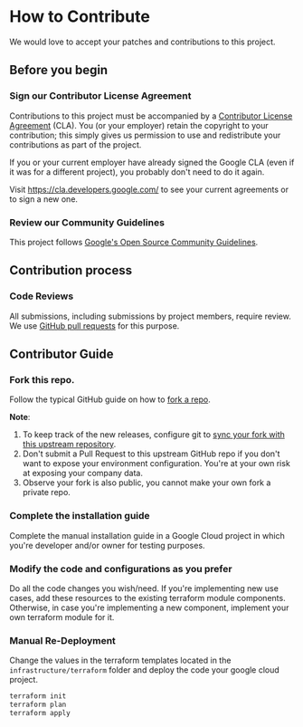 # How to Contribute

We would love to accept your patches and contributions to this project.

## Before you begin

### Sign our Contributor License Agreement

Contributions to this project must be accompanied by a
[Contributor License Agreement](https://cla.developers.google.com/about) (CLA).
You (or your employer) retain the copyright to your contribution; this simply
gives us permission to use and redistribute your contributions as part of the
project.

If you or your current employer have already signed the Google CLA (even if it
was for a different project), you probably don't need to do it again.

Visit <https://cla.developers.google.com/> to see your current agreements or to
sign a new one.

### Review our Community Guidelines

This project follows [Google's Open Source Community
Guidelines](https://opensource.google/conduct/).

## Contribution process

### Code Reviews

All submissions, including submissions by project members, require review. We 
use [GitHub pull requests](https://docs.github.com/articles/about-pull-requests)
for this purpose.

## Contributor Guide

### Fork this repo.

Follow the typical GitHub guide on how to [fork a repo](https://docs.github.com/en/get-started/quickstart/fork-a-repo).

**Note**: 
1. To keep track of the new releases, configure git to [sync your fork with this upstream repository](https://docs.github.com/en/get-started/quickstart/fork-a-repo#configuring-git-to-sync-your-fork-with-the-upstream-repository).
2. Don't submit a Pull Request to this upstream GitHub repo if you don't want to expose your environment configuration. You're at your own risk at exposing your company data.
3. Observe your fork is also public, you cannot make your own fork a private repo.

### Complete the installation guide

Complete the manual installation guide in a Google Cloud project in which you're developer and/or owner for testing purposes.

### Modify the code and configurations as you prefer

Do all the code changes you wish/need. 
If you're implementing new use cases, add these resources to the existing terraform module components.
Otherwise, in case you're implementing a new component, implement your own terraform module for it.

### Manual Re-Deployment

Change the values in the terraform templates located in the `infrastructure/terraform` folder and deploy the code your google cloud project.

```bash
terraform init
terraform plan
terraform apply
```
